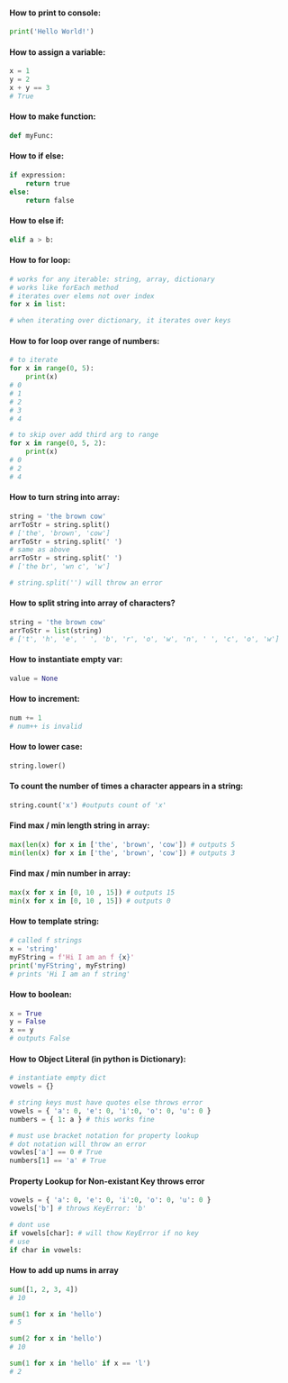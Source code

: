 #### How to print to console:
```python
print('Hello World!')
```

#### How to assign a variable:
```python
x = 1
y = 2
x + y == 3
# True
```

#### How to make function:
```python
def myFunc:
```

#### How to if else:
```python
if expression:
    return true
else:
    return false
```

#### How to else if:
```python
elif a > b:
```

#### How to for loop:
```python
# works for any iterable: string, array, dictionary
# works like forEach method
# iterates over elems not over index
for x in list:

# when iterating over dictionary, it iterates over keys
```
#### How to for loop over range of numbers:
```python
# to iterate
for x in range(0, 5):
    print(x)
# 0
# 1
# 2
# 3
# 4

# to skip over add third arg to range
for x in range(0, 5, 2):
    print(x)
# 0
# 2
# 4
```

#### How to turn string into array:
```python
string = 'the brown cow'
arrToStr = string.split()
# ['the', 'brown', 'cow']
arrToStr = string.split(' ')
# same as above
arrToStr = string.split(' ')
# ['the br', 'wn c', 'w']

# string.split('') will throw an error
```

#### How to split string into array of characters?
```python
string = 'the brown cow'
arrToStr = list(string)
# ['t', 'h', 'e', ' ', 'b', 'r', 'o', 'w', 'n', ' ', 'c', 'o', 'w']
```

#### How to instantiate empty var:
```python
value = None
```

#### How to increment:
```python
num += 1
# num++ is invalid
```

#### How to lower case:
```python
string.lower()
```

#### To count the number of times a character appears in a string:
```python
string.count('x') #outputs count of 'x'
```

#### Find max / min length string in array:
```python
max(len(x) for x in ['the', 'brown', 'cow']) # outputs 5
min(len(x) for x in ['the', 'brown', 'cow']) # outputs 3

```
#### Find max / min number in array:
```python
max(x for x in [0, 10 , 15]) # outputs 15
min(x for x in [0, 10 , 15]) # outputs 0

```

#### How to template string:
```python
# called f strings
x = 'string'
myFString = f'Hi I am an f {x}'
print('myFString', myFstring)
# prints 'Hi I am an f string'
```

#### How to boolean:
```python
x = True
y = False
x == y
# outputs False
```
#### How to Object Literal (in python is Dictionary):
```python
# instantiate empty dict
vowels = {}

# string keys must have quotes else throws error
vowels = { 'a': 0, 'e': 0, 'i':0, 'o': 0, 'u': 0 }
numbers = { 1: a } # this works fine

# must use bracket notation for property lookup
# dot notation will throw an error
vowles['a'] == 0 # True
numbers[1] == 'a' # True
```

#### Property Lookup for Non-existant Key throws error
```python
vowels = { 'a': 0, 'e': 0, 'i':0, 'o': 0, 'u': 0 }
vowels['b'] # throws KeyError: 'b'

# dont use
if vowels[char]: # will thow KeyError if no key
# use
if char in vowels:
```

#### How to add up nums in array
```python
sum([1, 2, 3, 4])
# 10

sum(1 for x in 'hello')
# 5

sum(2 for x in 'hello')
# 10

sum(1 for x in 'hello' if x == 'l')
# 2
```
